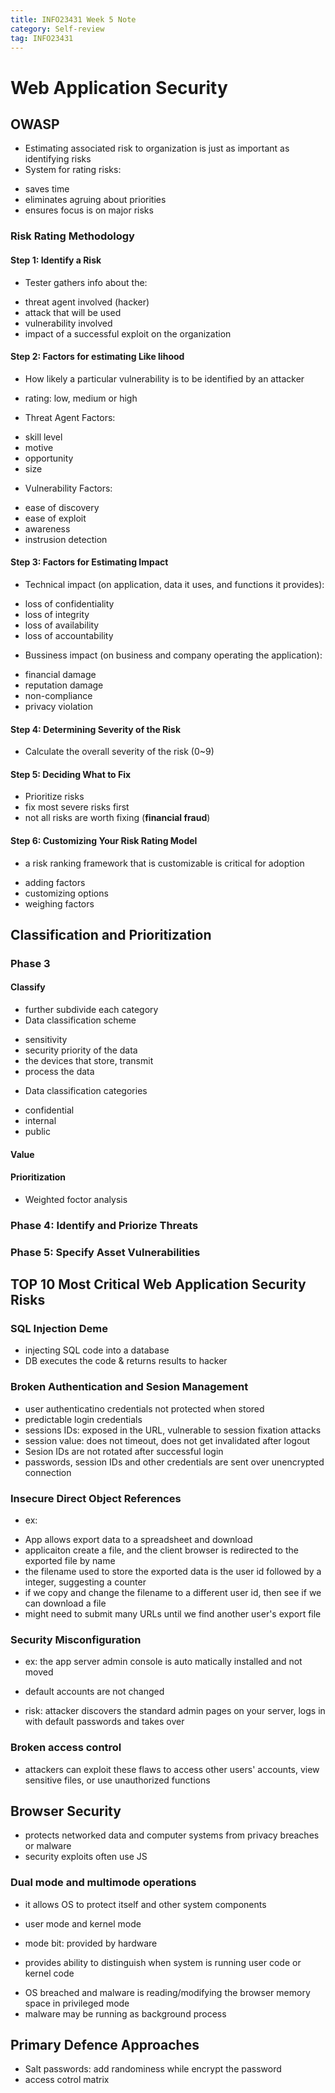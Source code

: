 ```yaml
---
title: INFO23431 Week 5 Note
category: Self-review
tag: INFO23431
---
```

# Web Application Security
## OWASP
* Estimating associated risk to organization is just as important as identifying risks
* System for rating risks:
 - saves time
 - eliminates agruing about priorities
 - ensures focus is on major risks
### Risk Rating Methodology
#### Step 1: Identify a Risk
* Tester gathers info about the:
 - threat agent involved (hacker)
 - attack that will be used
 - vulnerability involved
 - impact of a successful exploit on the organization
#### Step 2: Factors for estimating Like lihood
* How likely a particular vulnerability is to be identified by an attacker
 - rating: low, medium or high
* Threat Agent Factors:
 - skill level
 - motive
 - opportunity
 - size
* Vulnerability Factors:
 - ease of discovery
 - ease of exploit
 - awareness
 - instrusion detection
#### Step 3: Factors for Estimating Impact
* Technical impact (on application, data it uses, and functions it provides):
 - loss of confidentiality
 - loss of integrity
 - loss of availability
 - loss of accountability
* Bussiness impact (on business and company operating the application):
 - financial damage
 - reputation damage
 - non-compliance
 - privacy violation
#### Step 4: Determining Severity of the Risk
* Calculate the overall severity of the risk (0~9)
#### Step 5: Deciding What to Fix
* Prioritize risks
* fix most severe risks first
* not all risks are worth fixing (**financial fraud**)
#### Step 6: Customizing Your Risk Rating Model
* a risk ranking framework that is customizable is critical for adoption
 - adding factors
 - customizing options
 - weighing factors

## Classification and Prioritization
### Phase 3
#### Classify
* further subdivide each category
* Data classification scheme
 - sensitivity
 - security priority of the data
 - the devices that store, transmit
 - process the data
* Data classification categories
 - confidential
 - internal
 - public
#### Value
#### Prioritization
* Weighted foctor analysis
### Phase 4: Identify and Priorize Threats
### Phase 5: Specify Asset Vulnerabilities

## TOP 10 Most Critical Web Application Security Risks
### SQL Injection Deme
* injecting SQL code into a database
* DB executes the code & returns results to hacker
### Broken Authentication and Sesion Management
* user authenticatino credentials not protected when stored
* predictable login credentials
* sessions IDs: exposed in the URL, vulnerable to session fixation attacks
* session value: does not timeout, does not get invalidated after logout
* Sesion IDs are not rotated after successful login
* passwords, session IDs and other credentials are sent over unencrypted connection
### Insecure Direct Object References
* ex:
- App allows export data to a spreadsheet and download
- applicaiton create a file, and the client browser is redirected to the exported file by name
- the filename used to store the exported data is the user id followed by a integer, suggesting a counter
- if we copy and change the filename to a different user id, then see if we can download a file
- might need to submit many URLs until we find another user's export file
### Security Misconfiguration
* ex: the app server admin console is auto matically installed and not moved
- default accounts are not changed
* risk: attacker discovers the standard admin pages on your server, logs in with default passwords and takes over
### Broken access control
* attackers can exploit these flaws to access other users' accounts, view sensitive files, or use unauthorized functions

## Browser Security
* protects networked data and computer systems from privacy breaches or malware
* security exploits often use JS
### Dual mode and multimode operations
* it allows OS to protect itself and other system components
- user mode and kernel mode
* mode bit: provided by hardware
- provides ability to distinguish when system is running user code or kernel code
* OS breached and malware is reading/modifying the browser memory space in privileged mode
* malware may be running as background process

## Primary Defence Approaches
* Salt passwords: add randominess while encrypt the password
* access cotrol matrix